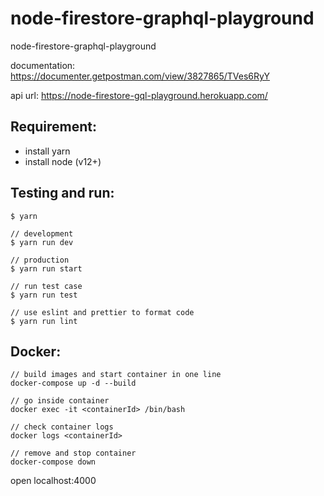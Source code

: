 # node-firestore-graphql-playground

node-firestore-graphql-playground

documentation: https://documenter.getpostman.com/view/3827865/TVes6RyY

api url: https://node-firestore-gql-playground.herokuapp.com/

## Requirement:

- install yarn
- install node (v12+)

## Testing and run:

```
$ yarn

// development
$ yarn run dev

// production
$ yarn run start

// run test case
$ yarn run test

// use eslint and prettier to format code
$ yarn run lint
```

## Docker:

```
// build images and start container in one line
docker-compose up -d --build

// go inside container
docker exec -it <containerId> /bin/bash

// check container logs
docker logs <containerId>

// remove and stop container
docker-compose down
```

open localhost:4000
